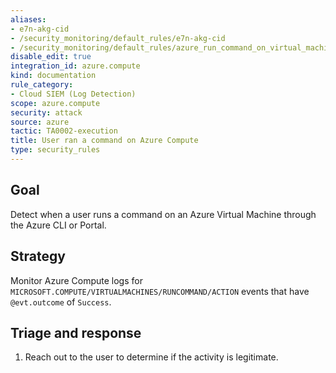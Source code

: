 ```yaml
---
aliases:
- e7n-akg-cid
- /security_monitoring/default_rules/e7n-akg-cid
- /security_monitoring/default_rules/azure_run_command_on_virtual_machine
disable_edit: true
integration_id: azure.compute
kind: documentation
rule_category:
- Cloud SIEM (Log Detection)
scope: azure.compute
security: attack
source: azure
tactic: TA0002-execution
title: User ran a command on Azure Compute
type: security_rules
---
```


## Goal
Detect when a user runs a command on an Azure Virtual Machine through the Azure CLI or Portal.

## Strategy
Monitor Azure Compute logs for `MICROSOFT.COMPUTE/VIRTUALMACHINES/RUNCOMMAND/ACTION` events that have `@evt.outcome` of `Success`. 

## Triage and response
1. Reach out to the user to determine if the activity is legitimate.
